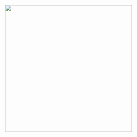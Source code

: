 <p align="center">
<img src="https://github.com/drshahizan/learn-github/blob/main/images/github.png"  height="400" />
</p>
